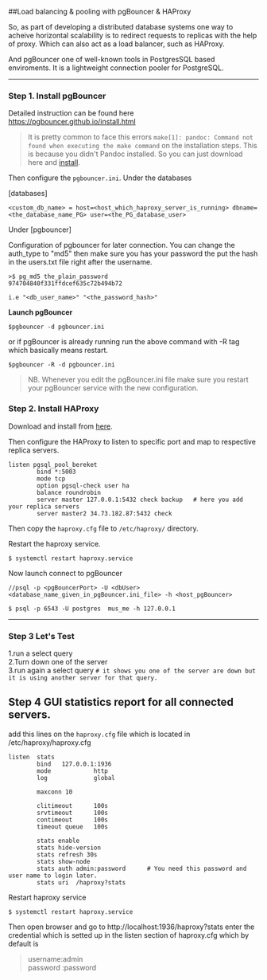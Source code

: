##Load balancing & pooling with pgBouncer & HAProxy 



So, as part of developing a distributed database systems one way to acheive horizontal scalability is to redirect requests to replicas with the help of proxy. Which can also act as a load balancer, such as HAProxy. 

And pgBouncer one of well-known tools in PostgresSQL based enviroments. It is a lightweight connection pooler for PostgreSQL.


----

### Step 1. Install pgBouncer

Detailed instruction can be found here https://pgbouncer.github.io/install.html 

 > It is pretty common to face this errors `make[1]: pandoc: Command not found when executing the make command` on the installation steps. This is because you didn't Pandoc installed. So you can just download here and  [install](https://github.com/jgm/pandoc/releases/tag/2.6). 

Then configure the `pgbouncer.ini`. Under the databases 

[databases]

`<custom_db_name> = host=<host_which_haproxy_server_is_running> dbname=<the_database_name_PG> user=<the_PG_database_user>`


Under [pgbouncer]

Configuration of pgbouncer for later connection. You can change the auth_type to "md5" then make sure you has your password the put the hash in the users.txt file right after the username.
        
    >$ pg_md5 the_plain_password
    974704840f331ffdcef635c72b494b72

`i.e "<db_user_name>" "<the_password_hash>"`


**Launch pgBouncer**

    $pgbouncer -d pgbouncer.ini

or if pgBouncer is already running run the above command with -R tag which basically means restart.

    $pgbouncer -R -d pgbouncer.ini 

> NB. Whenever you edit the pgBouncer.ini file make sure you restart your pgBouncer service with the new configuration. 




### Step 2. Install HAProxy 

Download and install from [here](https://haproxy.debian.net/).

Then configure the HAProxy to listen to specific port and map to respective replica servers. 

    listen pgsql_pool_bereket 
	    	bind *:5003
            mode tcp
            option pgsql-check user ha
            balance roundrobin
            server master 127.0.0.1:5432 check backup   # here you add your replica servers
            server master2 34.73.182.87:5432 check


Then copy the `haproxy.cfg` file to `/etc/haproxy/` directory.

Restart the haproxy service.

    $ systemctl restart haproxy.service

Now launch connect to pgBouncer

    //psql -p <pgBouncerPort> -U <dbUser>  <database_name_given_in_pgBouncer.ini_file> -h <host_pgBouncer>
    
    $ psql -p 6543 -U postgres  mus_me -h 127.0.0.1 



----

### Step 3 Let's Test

1.run a select query  
2.Turn down one of the server  
3.run again a select query    `# it shows you one of the server are down but it is using another server for that query.` 


## Step 4  GUI statistics report for all connected servers.

add this lines on the `haproxy.cfg` file which is located in /etc/haproxy/haproxy.cfg

    listen  stats
	    	bind   127.0.0.1:1936
            mode            http
            log             global

            maxconn 10

            clitimeout      100s
            srvtimeout      100s
            contimeout      100s
            timeout queue   100s

            stats enable
            stats hide-version
            stats refresh 30s
            stats show-node
            stats auth admin:password      # You need this password and user name to login later.
            stats uri  /haproxy?stats

Restart haproxy service 
        
    $ systemctl restart haproxy.service

Then open browser and go to http://localhost:1936/haproxy?stats enter the credential which is setted up in the listen section of haproxy.cfg which by default is 
>username:admin  
>password :password
















